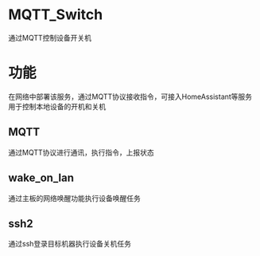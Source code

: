 # MQTT_Switch
通过MQTT控制设备开关机

# 功能
在网络中部署该服务，通过MQTT协议接收指令，可接入HomeAssistant等服务  
用于控制本地设备的开机和关机

## MQTT
通过MQTT协议进行通讯，执行指令，上报状态
## wake_on_lan
通过主板的网络唤醒功能执行设备唤醒任务
## ssh2
通过ssh登录目标机器执行设备关机任务